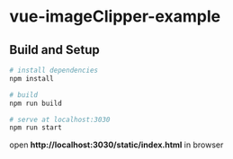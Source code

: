 # vue-imageClipper-example

## Build and Setup
``` bash
# install dependencies
npm install

# build
npm run build

# serve at localhost:3030
npm run start
```

open **http://localhost:3030/static/index.html** in browser



